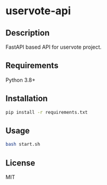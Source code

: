 # uservote-api

## Description

FastAPI based API for uservote project.

## Requirements

Python 3.8+

## Installation

```bash
pip install -r requirements.txt
```

## Usage

```bash
bash start.sh
```

## License

MIT
